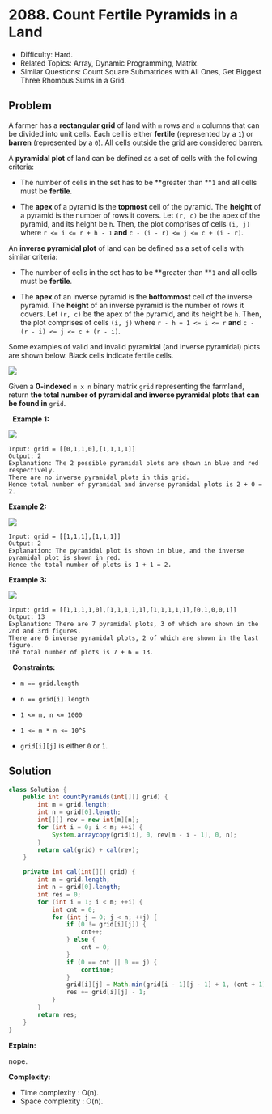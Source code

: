 # 2088. Count Fertile Pyramids in a Land

- Difficulty: Hard.
- Related Topics: Array, Dynamic Programming, Matrix.
- Similar Questions: Count Square Submatrices with All Ones, Get Biggest Three Rhombus Sums in a Grid.

## Problem

A farmer has a **rectangular grid** of land with ```m``` rows and ```n``` columns that can be divided into unit cells. Each cell is either **fertile** (represented by a ```1```) or **barren** (represented by a ```0```). All cells outside the grid are considered barren.

A **pyramidal plot** of land can be defined as a set of cells with the following criteria:


	
- The number of cells in the set has to be **greater than **```1``` and all cells must be **fertile**.
	
- The **apex** of a pyramid is the **topmost** cell of the pyramid. The **height** of a pyramid is the number of rows it covers. Let ```(r, c)``` be the apex of the pyramid, and its height be ```h```. Then, the plot comprises of cells ```(i, j)``` where ```r <= i <= r + h - 1``` **and** ```c - (i - r) <= j <= c + (i - r)```.


An **inverse pyramidal plot** of land can be defined as a set of cells with similar criteria:


	
- The number of cells in the set has to be **greater than **```1``` and all cells must be **fertile**.
	
- The **apex** of an inverse pyramid is the **bottommost** cell of the inverse pyramid. The **height** of an inverse pyramid is the number of rows it covers. Let ```(r, c)``` be the apex of the pyramid, and its height be ```h```. Then, the plot comprises of cells ```(i, j)``` where ```r - h + 1 <= i <= r``` **and** ```c - (r - i) <= j <= c + (r - i)```.


Some examples of valid and invalid pyramidal (and inverse pyramidal) plots are shown below. Black cells indicate fertile cells.

![](https://assets.leetcode.com/uploads/2021/11/08/image.png)

Given a **0-indexed** ```m x n``` binary matrix ```grid``` representing the farmland, return **the **total number** of pyramidal and inverse pyramidal plots that can be found in** ```grid```.

 
**Example 1:**

![](https://assets.leetcode.com/uploads/2021/12/22/1.JPG)

```
Input: grid = [[0,1,1,0],[1,1,1,1]]
Output: 2
Explanation: The 2 possible pyramidal plots are shown in blue and red respectively.
There are no inverse pyramidal plots in this grid. 
Hence total number of pyramidal and inverse pyramidal plots is 2 + 0 = 2.
```

**Example 2:**

![](https://assets.leetcode.com/uploads/2021/12/22/2.JPG)

```
Input: grid = [[1,1,1],[1,1,1]]
Output: 2
Explanation: The pyramidal plot is shown in blue, and the inverse pyramidal plot is shown in red. 
Hence the total number of plots is 1 + 1 = 2.
```

**Example 3:**

![](https://assets.leetcode.com/uploads/2021/12/22/3.JPG)

```
Input: grid = [[1,1,1,1,0],[1,1,1,1,1],[1,1,1,1,1],[0,1,0,0,1]]
Output: 13
Explanation: There are 7 pyramidal plots, 3 of which are shown in the 2nd and 3rd figures.
There are 6 inverse pyramidal plots, 2 of which are shown in the last figure.
The total number of plots is 7 + 6 = 13.
```

 
**Constraints:**


	
- ```m == grid.length```
	
- ```n == grid[i].length```
	
- ```1 <= m, n <= 1000```
	
- ```1 <= m * n <= 10^5```
	
- ```grid[i][j]``` is either ```0``` or ```1```.



## Solution

```java
class Solution {
    public int countPyramids(int[][] grid) {
        int m = grid.length;
        int n = grid[0].length;
        int[][] rev = new int[m][n];
        for (int i = 0; i < m; ++i) {
            System.arraycopy(grid[i], 0, rev[m - i - 1], 0, n);
        }
        return cal(grid) + cal(rev);
    }

    private int cal(int[][] grid) {
        int m = grid.length;
        int n = grid[0].length;
        int res = 0;
        for (int i = 1; i < m; ++i) {
            int cnt = 0;
            for (int j = 0; j < n; ++j) {
                if (0 != grid[i][j]) {
                    cnt++;
                } else {
                    cnt = 0;
                }
                if (0 == cnt || 0 == j) {
                    continue;
                }
                grid[i][j] = Math.min(grid[i - 1][j - 1] + 1, (cnt + 1) >> 1);
                res += grid[i][j] - 1;
            }
        }
        return res;
    }
}
```

**Explain:**

nope.

**Complexity:**

* Time complexity : O(n).
* Space complexity : O(n).
